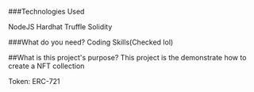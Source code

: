 ###Technologies Used

NodeJS
Hardhat
Truffle
Solidity

###What do you need?
    Coding Skills(Checked lol)
    
 
##What is this project's purpose?
This project is the demonstrate how to create a NFT collection

Token: ERC-721



    
    
